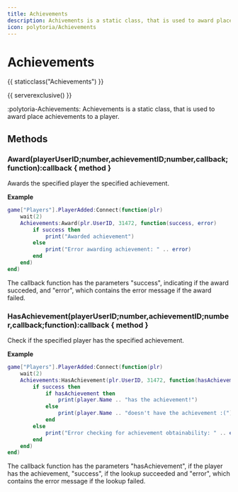 ```yaml
---
title: Achievements
description: Achivements is a static class, that is used to award place achivements to a player.
icon: polytoria/Achievements
---
```


# Achievements

{{ staticclass("Achievements") }}

{{ serverexclusive() }}

:polytoria-Achievements: Achievements is a static class, that is used to award place achievements to a player.

## Methods

### Award(playerUserID;number,achievementID;number,callback;function):callback { method }

Awards the specified player the specified achievement.

**Example**

```lua
game["Players"].PlayerAdded:Connect(function(plr)
    wait(2)
    Achievements:Award(plr.UserID, 31472, function(success, error)
        if success then
            print("Awarded achievement")  
        else
            print("Error awarding achievement: " .. error)
        end
    end)
end)
```

The callback function has the parameters "success", indicating if the award succeded, and "error", which contains the error message if the award failed.

### HasAchievement(playerUserID;number,achievementID;number,callback;function):callback { method }

Check if the specified player has the specified achievement.

**Example**

```lua
game["Players"].PlayerAdded:Connect(function(plr)
    wait(2)
    Achievements:HasAchievement(plr.UserID, 31472, function(hasAchievement, success, error)
        if success then
            if hasAchievement then
                print(player.Name .. "has the achievement!")
            else
                print(player.Name .. "doesn't have the achievement :(")
            end
        else
            print("Error checking for achievement obtainability: " .. error)
        end
    end)
end)
```

The callback function has the parameters "hasAchievement", if the player has the achievement, "success", if the lookup succeeded and "error", which contains the error message if the lookup failed.
